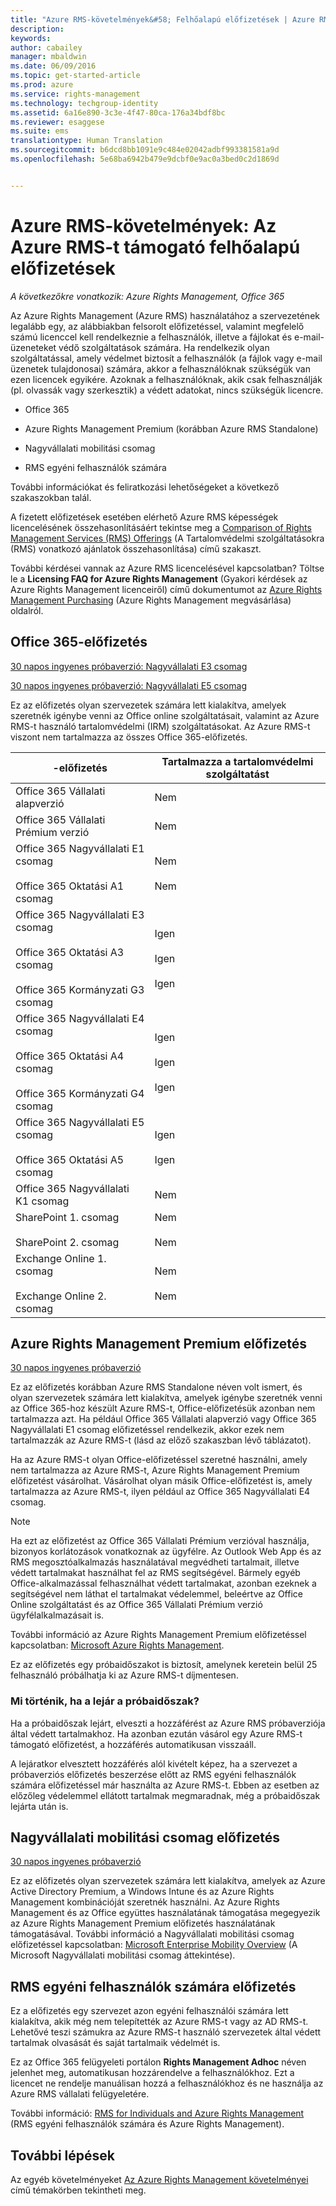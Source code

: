 ```yaml
---
title: "Azure RMS-követelmények&#58; Felhőalapú előfizetések | Azure RMS"
description: 
keywords: 
author: cabailey
manager: mbaldwin
ms.date: 06/09/2016
ms.topic: get-started-article
ms.prod: azure
ms.service: rights-management
ms.technology: techgroup-identity
ms.assetid: 6a16e890-3c3e-4f47-80ca-176a34bdf8bc
ms.reviewer: esaggese
ms.suite: ems
translationtype: Human Translation
ms.sourcegitcommit: b6dcd8bb1091e9c484e02042adbf993381581a9d
ms.openlocfilehash: 5e68ba6942b479e9dcbf0e9ac0a3bed0c2d1869d


---
```



# Azure RMS-követelmények: Az Azure RMS-t támogató felhőalapú előfizetések

*A következőkre vonatkozik: Azure Rights Management, Office 365*

Az Azure Rights Management (Azure RMS) használatához a szervezetének legalább egy, az alábbiakban felsorolt előfizetéssel, valamint megfelelő számú licenccel kell rendelkeznie a felhasználók, illetve a fájlokat és e-mail-üzeneteket védő szolgáltatások számára. Ha rendelkezik olyan szolgáltatással, amely védelmet biztosít a felhasználók (a fájlok vagy e-mail üzenetek tulajdonosai) számára, akkor a felhasználóknak szükségük van ezen licencek egyikére. Azoknak a felhasználóknak, akik csak felhasználják (pl. olvassák vagy szerkesztik) a védett adatokat, nincs szükségük licencre.

-   Office 365

-   Azure Rights Management Premium (korábban Azure RMS Standalone)

-   Nagyvállalati mobilitási csomag

-   RMS egyéni felhasználók számára

További információkat és feliratkozási lehetőségeket a következő szakaszokban talál.

A fizetett előfizetések esetében elérhető Azure RMS képességek licencelésének összehasonlításáért tekintse meg a [Comparison of Rights Management Services (RMS) Offerings](http://technet.microsoft.com/dn858608) (A Tartalomvédelmi szolgáltatásokra (RMS) vonatkozó ajánlatok összehasonlítása) című szakaszt.

További kérdései vannak az Azure RMS licencelésével kapcsolatban? Töltse le a **Licensing FAQ for Azure Rights Management** (Gyakori kérdések az Azure Rights Management licenceiről) című dokumentumot az [Azure Rights Management Purchasing](https://www.microsoft.com/en-us/server-cloud/products/azure-rights-management/Purchasing.aspx) (Azure Rights Management megvásárlása) oldalról. 

## Office 365-előfizetés
[30 napos ingyenes próbaverzió: Nagyvállalati E3 csomag](http://go.microsoft.com/fwlink/p/?LinkID=403802)

[30 napos ingyenes próbaverzió: Nagyvállalati E5 csomag](https://go.microsoft.com/fwlink/p/?LinkID=698279)

Ez az előfizetés olyan szervezetek számára lett kialakítva, amelyek szeretnék igénybe venni az Office online szolgáltatásait, valamint az Azure RMS-t használó tartalomvédelmi (IRM) szolgáltatásokat. Az Azure RMS-t viszont nem tartalmazza az összes Office 365-előfizetés.

-előfizetés  |Tartalmazza a tartalomvédelmi szolgáltatást 
------------- | ------------- |
Office 365 Vállalati alapverzió|Nem|
Office 365 Vállalati Prémium verzió|Nem|
Office 365 Nagyvállalati E1 csomag <br /><br /> Office 365 Oktatási A1 csomag|Nem <br /><br /> Nem|
Office 365 Nagyvállalati E3 csomag <br /><br /> Office 365 Oktatási A3 csomag <br /><br /> Office 365 Kormányzati G3 csomag|Igen <br /><br /> Igen <br /><br /> Igen|
Office 365 Nagyvállalati E4 csomag <br /><br /> Office 365 Oktatási A4 csomag <br /><br /> Office 365 Kormányzati G4 csomag|Igen <br /><br /> Igen <br /><br /> Igen|
Office 365 Nagyvállalati E5 csomag <br /><br /> Office 365 Oktatási A5 csomag|Igen <br /><br /> Igen|
Office 365 Nagyvállalati K1 csomag|Nem|
SharePoint 1. csomag <br /><br /> SharePoint 2. csomag|Nem <br /><br /> Nem|
Exchange Online 1. csomag <br /><br /> Exchange Online 2. csomag|Nem <br /><br /> Nem|


## Azure Rights Management Premium előfizetés
[30 napos ingyenes próbaverzió](https://portal.microsoftonline.com/Signup/MainSignUp15.aspx?&amp;OfferId=A43415D3-404C-4df3-B31B-AAD28118A778&amp;dl=RIGHTSMANAGEMENT&amp;ali=1)

Ez az előfizetés korábban Azure RMS Standalone néven volt ismert, és olyan szervezetek számára lett kialakítva, amelyek igénybe szeretnék venni az Office 365-hoz készült Azure RMS-t, Office-előfizetésük azonban nem tartalmazza azt. Ha például Office 365 Vállalati alapverzió vagy Office 365 Nagyvállalati E1 csomag előfizetéssel rendelkezik, akkor ezek nem tartalmazzák az Azure RMS-t (lásd az előző szakaszban lévő táblázatot). 

Ha az Azure RMS-t olyan Office-előfizetéssel szeretné használni, amely nem tartalmazza az Azure RMS-t, Azure Rights Management Premium előfizetést vásárolhat. Vásárolhat olyan másik Office-előfizetést is, amely tartalmazza az Azure RMS-t, ilyen például az Office 365 Nagyvállalati E4 csomag.

> [!NOTE]
> Ha ezt az előfizetést az Office 365 Vállalati Prémium verzióval használja, bizonyos korlátozások vonatkoznak az ügyfélre. Az Outlook Web App és az RMS megosztóalkalmazás használatával megvédheti tartalmait, illetve védett tartalmakat használhat fel az RMS segítségével. Bármely egyéb Office-alkalmazással felhasználhat védett tartalmakat, azonban ezeknek a segítségével nem láthat el tartalmakat védelemmel, beleértve az Office Online szolgáltatást és az Office 365 Vállalati Prémium verzió ügyfélalkalmazásait is.

További információ az Azure Rights Management Premium előfizetéssel kapcsolatban: [Microsoft Azure Rights Management](http://products.office.com/business/microsoft-azure-rights-management).

Ez az előfizetés egy próbaidőszakot is biztosít, amelynek keretein belül 25 felhasználó próbálhatja ki az Azure RMS-t díjmentesen. 

### Mi történik, ha a lejár a próbaidőszak?
Ha a próbaidőszak lejárt, elveszti a hozzáférést az Azure RMS próbaverziója által védett tartalmakhoz. Ha azonban ezután vásárol egy Azure RMS-t támogató előfizetést, a hozzáférés automatikusan visszaáll.

A lejáratkor elvesztett hozzáférés alól kivételt képez, ha a szervezet a próbaverziós előfizetés beszerzése előtt az RMS egyéni felhasználók számára előfizetéssel már használta az Azure RMS-t. Ebben az esetben az előzőleg védelemmel ellátott tartalmak megmaradnak, még a próbaidőszak lejárta után is.

## Nagyvállalati mobilitási csomag előfizetés
[30 napos ingyenes próbaverzió](https://portal.office.com/Signup/Signup.aspx?OfferId=2E63A04D-BE0B-4A0F-A8CF-407C1C299221&dl=EMS)

Ez az előfizetés olyan szervezetek számára lett kialakítva, amelyek az Azure Active Directory Premium, a Windows Intune és az Azure Rights Management kombinációját szeretnék használni. Az Azure Rights Management és az Office együttes használatának támogatása megegyezik az Azure Rights Management Premium előfizetés használatának támogatásával. További információ a Nagyvállalati mobilitási csomag előfizetéssel kapcsolatban: [Microsoft Enterprise Mobility Overview](http://go.microsoft.com/fwlink/?LinkId=615386) (A Microsoft Nagyvállalati mobilitási csomag áttekintése).

## RMS egyéni felhasználók számára előfizetés
Ez a előfizetés egy szervezet azon egyéni felhasználói számára lett kialakítva, akik még nem telepítették az Azure RMS-t vagy az AD RMS-t. Lehetővé teszi számukra az Azure RMS-t használó szervezetek által védett tartalmak olvasását és saját tartalmaik védelmét is.

Ez az Office 365 felügyeleti portálon **Rights Management Adhoc** néven jelenhet meg, automatikusan hozzárendelve a felhasználókhoz. Ezt a licencet ne rendelje manuálisan hozzá a felhasználókhoz és ne használja az Azure RMS vállalati felügyeletére. 

További információ: [RMS for Individuals and Azure Rights Management](../understand-explore/rms-for-individuals.md) (RMS egyéni felhasználók számára és Azure Rights Management).

## További lépések
Az egyéb követelményeket [Az Azure Rights Management követelményei](requirements-azure-rms.md) című témakörben tekintheti meg.


<!--HONumber=Jun16_HO4-->


